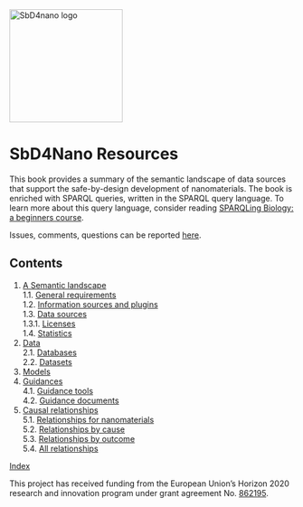 <!--- THIS FILE IS AUTOGENERATED. DO NOT EDIT IT. -->

<img alt="SbD4nano logo" src="https://sbd4nanolandscape.rdf.bigcat-bioinformatics.org/assets/images/sbd4nano2.png" height="200px" />

# SbD4Nano Resources

This book provides a summary of the semantic landscape of data sources that support
the safe-by-design development of nanomaterials. The book is enriched with
SPARQL queries, written in the SPARQL query language. To learn more about this query
language, consider reading [SPARQLing Biology: a beginners course](https://bigcat-um.github.io/SPARQLTutorialBioSB2019/).

Issues, comments, questions can be reported [here](https://github.com/h2020-sbd4nano/sbd-data-book/discussions).

## Contents

1. [A Semantic landscape](general.md) <br />
1.1. [General requirements](general.md#general-requirements) <br />
1.2. [Information sources and plugins](general.md#information-sources-and-plugins) <br />
1.3. [Data sources](general.md#data-sources) <br />
1.3.1. [Licenses](general.md#licenses) <br />
1.4. [Statistics](general.md#statistics) <br />
2. [Data](data.md) <br />
2.1. [Databases](data.md#databases) <br />
2.2. [Datasets](data.md#datasets) <br />
3. [Models](models.md) <br />
4. [Guidances](guidance.md) <br />
4.1. [Guidance tools](guidance.md#guidance-tools) <br />
4.2. [Guidance documents](guidance.md#guidance-documents) <br />
5. [Causal relationships](relationships.md) <br />
5.1. [Relationships for nanomaterials](relationships.md#relationships-for-nanomaterials) <br />
5.2. [Relationships by cause](relationships.md#relationships-by-cause) <br />
5.3. [Relationships by outcome](relationships.md#relationships-by-outcome) <br />
5.4. [All relationships](relationships.md#all-relationships) <br />

[Index](indexList.md) <br />

This project has received funding from the European Union’s Horizon 2020 research and innovation program under grant agreement
No. [862195](https://cordis.europa.eu/project/id/862195).
